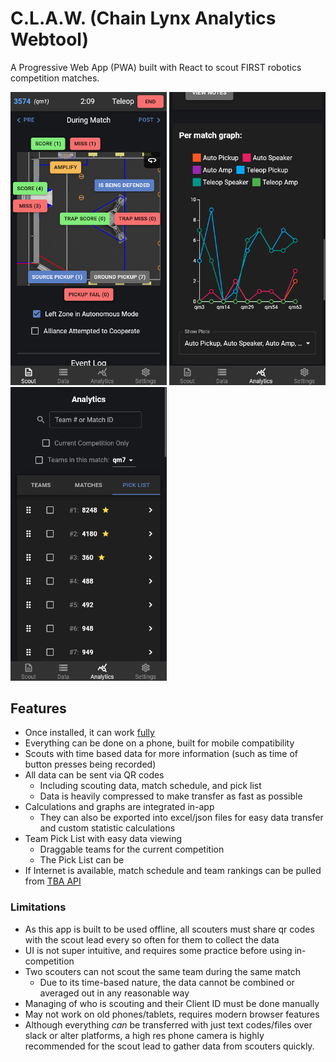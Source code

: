 # C.L.A.W. (**C**hain **L**ynx **A**nalytics **W**ebtool)

A Progressive Web App (PWA) built with React to scout FIRST robotics competition matches.

<img src="./repo/scout_match.png?raw=true" alt="A screenshot showing the scouting application in-use" width="250px" /> <img src="./repo/analytics_graph.png?raw=true" alt="A screenshot showing the analytics section scouting application in-use" width="250px" /> <img src="./repo/analytics_picklist.png?raw=true" alt="A screenshot showing the pick list" width="250px" />

## Features
- Once installed, it can work <u>fully</u>
- Everything can be done on a phone, built for mobile compatibility
- Scouts with time based data for more information (such as time of button presses being recorded)
- All data can be sent via QR codes 
  - Including scouting data, match schedule, and pick list
  - Data is heavily compressed to make transfer as fast as possible
- Calculations and graphs are integrated in-app
  - They can also be exported into excel/json files for easy data transfer and custom statistic calculations
- Team Pick List with easy data viewing
  - Draggable teams for the current competition
  - The Pick List can be 
- If Internet is available, match schedule and team rankings can be pulled from [TBA API](https://www.thebluealliance.com/apidocs)

### Limitations
- As this app is built to be used offline, all scouters must share qr codes with the scout lead every so often for them to collect the data
- UI is not super intuitive, and requires some practice before using in-competition
- Two scouters can not scout the same team during the same match
  - Due to its time-based nature, the data cannot be combined or averaged out in any reasonable way
- Managing of who is scouting and their Client ID must be done manually
- May not work on old phones/tablets, requires modern browser features
- Although everything *can* be transferred with just text codes/files over slack or alter platforms, a high res phone camera is highly recommended for the scout lead to gather data from scouters quickly.
